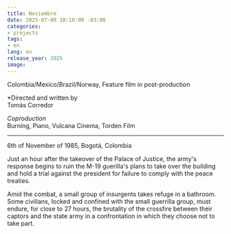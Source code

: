 ```yaml
---
title: Noviembre
date: 2025-07-08 18:10:00 -03:00
categories:
- projects
tags:
- en
lang: en
release_year: 2025
image: 
---
```


Colombia/Mexico/Brazil/Norway, Feature film in post-production

*Directed and written by\
Tomás Corredor

*Coproduction*\
Burning, Piano, Vulcana Cinema, Torden Film 

---

6th of November of 1985, Bogotá, Colombia 

Just an hour after the takeover of the Palace of Justice, the army's response begins to ruin the M-19 guerilla's plans to take over the building and hold a trial against the president for failure to comply with the peace treaties. 

Amid the combat, a small group of insurgents takes refuge in a bathroom. Some civilians, locked and confined with the small guerrilla group, must endure, for close to 27 hours, the brutality of the crossfire between their captors and the state army in a confrontation in which they choose not to take part.
